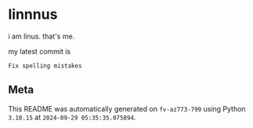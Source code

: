 # linnnus

i am linus. that's me.

my latest commit is

```
Fix spelling mistakes
```

## Meta

This README was automatically generated on `fv-az773-799` using Python
`3.10.15` at `2024-09-29 05:35:35.075894`.

